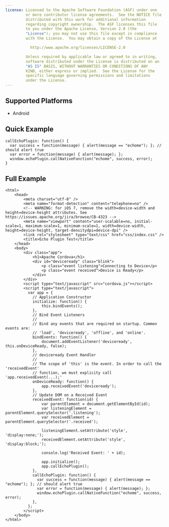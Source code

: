 ```yaml
---
license: Licensed to the Apache Software Foundation (ASF) under one
         or more contributor license agreements.  See the NOTICE file
         distributed with this work for additional information
         regarding copyright ownership.  The ASF licenses this file
         to you under the Apache License, Version 2.0 (the
         "License"); you may not use this file except in compliance
         with the License.  You may obtain a copy of the License at

           http://www.apache.org/licenses/LICENSE-2.0

         Unless required by applicable law or agreed to in writing,
         software distributed under the License is distributed on an
         "AS IS" BASIS, WITHOUT WARRANTIES OR CONDITIONS OF ANY
         KIND, either express or implied.  See the License for the
         specific language governing permissions and limitations
         under the License.
---
```


Supported Platforms
-------------------

- Android


Quick Example
-------------

    callEchoPlugin: function() {
      var success = function(message) { alert(message == "echome"); }; // should alert true
      var error = function(message) { alert(message); };
      window.echoPlugin.callNativeFunction("echome", success, error);
    }
    
Full Example
------------

    <html>
        <head>
            <meta charset="utf-8" />
            <meta name="format-detection" content="telephone=no" />
            <!-- WARNING: for iOS 7, remove the width=device-width and height=device-height attributes. See https://issues.apache.org/jira/browse/CB-4323 -->
            <meta name="viewport" content="user-scalable=no, initial-scale=1, maximum-scale=1, minimum-scale=1, width=device-width, height=device-height, target-densitydpi=device-dpi" />
            <link rel="stylesheet" type="text/css" href="css/index.css" />
            <title>Echo Plugin Test</title>
        </head>
        <body>
            <div class="app">
                <h1>Apache Cordova</h1>
                <div id="deviceready" class="blink">
                    <p class="event listening">Connecting to Device</p>
                    <p class="event received">Device is Ready</p>
                </div>
            </div>
            <script type="text/javascript" src="cordova.js"></script>
            <script type="text/javascript">
              var app = {
                // Application Constructor
                initialize: function() {
                    this.bindEvents();
                },
                // Bind Event Listeners
                //
                // Bind any events that are required on startup. Common events are:
                // 'load', 'deviceready', 'offline', and 'online'.
                bindEvents: function() {
                    document.addEventListener('deviceready', this.onDeviceReady, false);
                },
                // deviceready Event Handler
                //
                // The scope of 'this' is the event. In order to call the 'receivedEvent'
                // function, we must explicity call 'app.receivedEvent(...);'
                onDeviceReady: function() {
                    app.receivedEvent('deviceready');
                },
                // Update DOM on a Received Event
                receivedEvent: function(id) {
                    var parentElement = document.getElementById(id);
                    var listeningElement = parentElement.querySelector('.listening');
                    var receivedElement = parentElement.querySelector('.received');

                    listeningElement.setAttribute('style', 'display:none;');
                    receivedElement.setAttribute('style', 'display:block;');

                    console.log('Received Event: ' + id);
                    
                    app.initialize();
                    app.callEchoPlugin();        
                },
                callEchoPlugin: function() {
                  var success = function(message) { alert(message == "echome"); }; // should alert true
                  var error = function(message) { alert(message); };
                  window.echoPlugin.callNativeFunction("echome", success, error);
                },    
              };
            </script>
        </body>
    </html>


